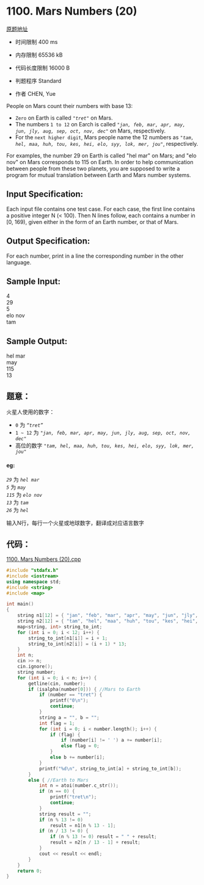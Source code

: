# 1100. Mars Numbers (20)

[原题地址](https://www.patest.cn/contests/pat-a-practise/1100)

* 时间限制 400 ms


* 内存限制 65536 kB



* 代码长度限制 16000 B



* 判题程序 Standard 

* 作者 CHEN, Yue



People on Mars count their numbers with base 13:
*  `Zero` on Earth is called *`"tret"`* on Mars. 
* The numbers `1 to 12` on Earch is called *`"jan, feb, mar, apr, may, jun, jly, aug, sep, oct, nov, dec"`* on Mars, respectively. 
* For the `next higher digit`, Mars people name the 12 numbers as *`"tam, hel, maa, huh, tou, kes, hei, elo, syy, lok, mer, jou"`*, respectively. 

For examples, the number 29 on Earth is called "hel mar" on Mars; and "elo nov" on Mars corresponds to 115 on Earth. In order to help communication between people from these two planets, you are supposed to write a program for mutual translation between Earth and Mars number systems. 

## Input Specification: 

Each input file contains one test case. For each case, the first line contains a positive integer N (< 100). Then N lines follow, each contains a number in [0, 169), given either in the form of an Earth number, or that of Mars.

## Output Specification: 

For each number, print in a line the corresponding number in the other language.
## Sample Input:
4  
29  
5  
elo nov  
tam  

## Sample Output:
hel mar  
may  
115  
13  

## 题意：

火星人使用的数字：
* `0` 为 *`“tret”`*
* `1 ~ 12` 为 *`"jan, feb, mar, apr, may, jun, jly, aug, sep, oct, nov, dec"`*
* 高位的数字 *`"tam, hel, maa, huh, tou, kes, hei, elo, syy, lok, mer, jou"`*

#### eg:
*`29`* 为 *`hel mar`*  
*`5`* 为 *`may`*  
*`115`* 为 *`elo nov`*  
*`13`* 为 *`tam`*  
*`26`* 为 *`hel`*  


输入N行，每行一个火星或地球数字，翻译成对应语言数字


## 代码：

[1100. Mars Numbers (20).cpp ](https://github.com/jerrykcode/PAT-Advanced-Level-Practise/blob/master/1100.%20Mars%20Numbers%20(20)/1100.%20Mars%20Numbers%20(20).cpp)


```cpp
#include "stdafx.h"
#include <iostream>
using namespace std;
#include <string>
#include <map>

int main()
{
	string n1[12] = { "jan", "feb", "mar", "apr", "may", "jun", "jly", "aug", "sep", "oct", "nov", "dec" };
	string n2[12] = { "tam", "hel", "maa", "huh", "tou", "kes", "hei", "elo", "syy", "lok", "mer", "jou" };
	map<string, int> string_to_int;
	for (int i = 0; i < 12; i++) {
		string_to_int[n1[i]] = i + 1;
		string_to_int[n2[i]] = (i + 1) * 13;
	}
	int n;
	cin >> n;
	cin.ignore();
	string number;
	for (int i = 0; i < n; i++) {
		getline(cin, number);
		if (isalpha(number[0])) { //Mars to Earth
			if (number == "tret") {
				printf("0\n");
				continue;
			}
			string a = "", b = "";
			int flag = 1;
			for (int i = 0; i < number.length(); i++) {
				if (flag) {
					if (number[i] != ' ') a += number[i];
					else flag = 0;
				}
				else b += number[i];
			}
			printf("%d\n", string_to_int[a] + string_to_int[b]);
		}
		else { //Earth to Mars
			int n = atoi(number.c_str());
			if (n == 0) {
				printf("tret\n");
				continue;
			}
			string result = "";
			if (n % 13 != 0)
				result = n1[n % 13 - 1];
			if (n / 13 != 0) {
				if (n % 13 != 0) result = " " + result;
				result = n2[n / 13 - 1] + result;
			}
			cout << result << endl;
		}
	}
    return 0;
}
```